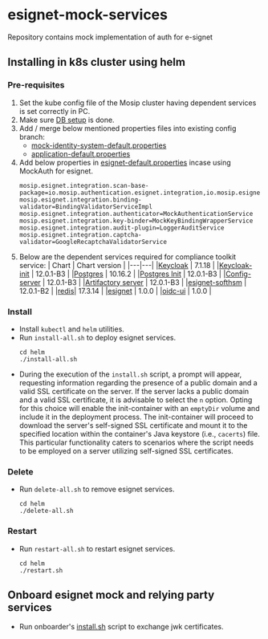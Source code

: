 # esignet-mock-services
Repository contains mock implementation of auth for e-signet

## Installing in k8s cluster using helm
### Pre-requisites
1. Set the kube config file of the Mosip cluster having dependent services is set correctly in PC.
1. Make sure [DB setup](db_scripts/README.md#install-in-existing-mosip-k8-cluster) is done.
1. Add / merge below mentioned properties files into existing config branch:
     * [mock-identity-system-default.properties](https://github.com/mosip/mosip-config/blob/v1.2.0.1-B3/mock-identity-system-default.properties)
     * [application-default.properties](https://github.com/mosip/mosip-config/blob/v1.2.0.1-B3/application-default.properties)
1. Add below properties in [esignet-default.properties](https://github.com/mosip/mosip-config/blob/v1.2.0.1-B3/esignet-default.properties) incase using MockAuth for esignet.
   ```
   mosip.esignet.integration.scan-base-package=io.mosip.authentication.esignet.integration,io.mosip.esignet.mock.integration
   mosip.esignet.integration.binding-validator=BindingValidatorServiceImpl
   mosip.esignet.integration.authenticator=MockAuthenticationService
   mosip.esignet.integration.key-binder=MockKeyBindingWrapperService
   mosip.esignet.integration.audit-plugin=LoggerAuditService
   mosip.esignet.integration.captcha-validator=GoogleRecaptchaValidatorService
   ```
1. Below are the dependent services required for compliance toolkit service:
   | Chart | Chart version |
   |---|---|
   |[Keycloak](https://github.com/mosip/mosip-infra/tree/v1.2.0.1-B3/deployment/v3/external/iam) | 7.1.18 |
   |[Keycloak-init](https://github.com/mosip/mosip-infra/tree/v1.2.0.1-B3/deployment/v3/external/iam) | 12.0.1-B3 |
   |[Postgres](https://github.com/mosip/mosip-infra/tree/v1.2.0.1-B3/deployment/v3/external/postgres) | 10.16.2 |
   |[Postgres Init](https://github.com/mosip/mosip-infra/tree/v1.2.0.1-B3/deployment/v3/external/postgres) | 12.0.1-B3 |
   |[Config-server](https://github.com/mosip/mosip-infra/tree/v1.2.0.1-B3/deployment/v3/mosip/config-server) | 12.0.1-B3 |
   |[Artifactory server](https://github.com/mosip/mosip-infra/tree/v1.2.0.1-B3/deployment/v3/mosip/artifactory) | 12.0.1-B3 |
   |[esignet-softhsm](https://github.com/mosip/esignet/blob/v1.0.0/helm/install-all.sh) | 12.0.1-B2 |
   |[redis](https://github.com/mosip/esignet/blob/v1.0.0/helm/redis)| 17.3.14 |
   |[esignet](https://github.com/mosip/esignet/tree/v1.0.0/helm/esignet) | 1.0.0 |
   |[oidc-ui](https://github.com/mosip/esignet/blob/v1.0.0/helm/oidc-ui) | 1.0.0 |

### Install
* Install `kubectl` and `helm` utilities.
* Run `install-all.sh` to deploy esignet services.
  ```
  cd helm
  ./install-all.sh
  ```
* During the execution of the `install.sh` script, a prompt will appear, requesting information regarding the presence of a public domain and a valid SSL certificate on the server.
  If the server lacks a public domain and a valid SSL certificate, it is advisable to select the `n` option. Opting for this choice will enable the init-container with an `emptyDir` volume and include it in the deployment process.
  The init-container will proceed to download the server's self-signed SSL certificate and mount it to the specified location within the container's Java keystore (i.e., `cacerts`) file.
  This particular functionality caters to scenarios where the script needs to be employed on a server utilizing self-signed SSL certificates.

### Delete
* Run `delete-all.sh` to remove esignet services.
  ```
  cd helm
  ./delete-all.sh
  ```

### Restart
* Run `restart-all.sh` to restart esignet services.
  ```
  cd helm
  ./restart.sh
  ```

## Onboard esignet mock and relying party services
* Run onboarder's [install.sh](partner-onboarder) script to exchange jwk certificates.
